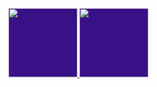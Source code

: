 
<a href="https://github.com/francoders" class="style">
  <img style="background-color: #391186;" height="137px" src="https://github-readme-stats.vercel.app/api?username=francoders&text_color=a3a8c3&hide_title=true&hide_border=true&show_icons=true&include_all_commits=true&count_private=true&line_height=21&theme=dracula&rx=0"/>
  <img style="background-color: #391186;" height="137px" src="https://github-readme-stats.vercel.app/api/top-langs/?username=francoders&hide=html,assembly&hide_title=true&hide_border=true&layout=compact&text_color=a3a8c3&langs_count=7&exclude_repo=PS-Insurgence,PS-Client-Insurgence,picoCTF,Naumachia,pacman-ai,nand2tetris&theme=dracula&rx=0"/></a>

 

